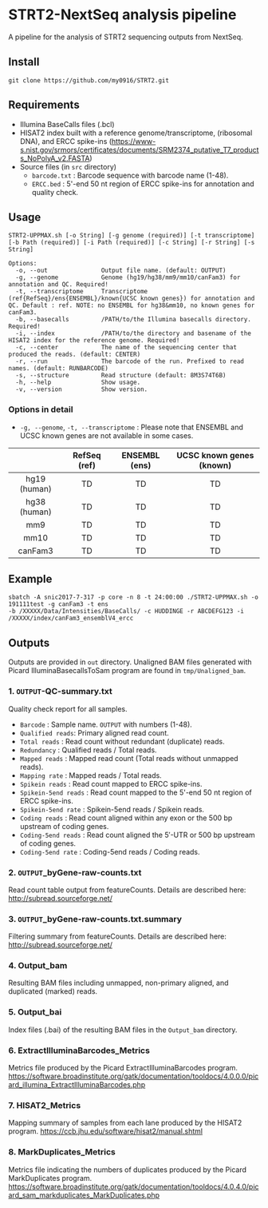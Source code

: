 # STRT2-NextSeq analysis pipeline

A pipeline for the analysis of STRT2 sequencing outputs from NextSeq.   

## Install
```
git clone https://github.com/my0916/STRT2.git
```

## Requirements
- Illumina BaseCalls files (.bcl)
- HISAT2 index built with a reference genome/transcriptome, (ribosomal DNA), and ERCC spike-ins (https://www-s.nist.gov/srmors/certificates/documents/SRM2374_putative_T7_products_NoPolyA_v2.FASTA)
- Source files (in `src` directory)
  - `barcode.txt` : Barcode sequence with barcode name (1-48).
  - `ERCC.bed` : 5'-end 50 nt region of ERCC spike-ins for annotation and quality check.

## Usage
```
STRT2-UPPMAX.sh [-o String] [-g genome (required)] [-t transcriptome] [-b Path (required)] [-i Path (required)] [-c String] [-r String] [-s String]

Options:
  -o, --out               Output file name. (default: OUTPUT)
  -g, --genome            Genome (hg19/hg38/mm9/mm10/canFam3) for annotation and QC. Required!
  -t, --transcriptome     Transcriptome (ref{RefSeq}/ens{ENSEMBL}/known{UCSC known genes}) for annotation and QC. Default : ref. NOTE: no ENSEMBL for hg38&mm10, no known genes for canFam3.  
  -b, --basecalls         /PATH/to/the Illumina basecalls directory. Required!
  -i, --index             /PATH/to/the directory and basename of the HISAT2 index for the reference genome. Required! 
  -c, --center            The name of the sequencing center that produced the reads. (default: CENTER)
  -r, --run               The barcode of the run. Prefixed to read names. (default: RUNBARCODE)
  -s, --structure         Read structure (default: 8M3S74T6B)
  -h, --help              Show usage.
  -v, --version           Show version.
```

### Options in detail
- `-g, --genome`, `-t, --transcriptome` : Please note that ENSEMBL and UCSC known genes are not available in some cases.

| | RefSeq (ref) | ENSEMBL (ens) | UCSC known genes (known) |
| :---: | :---: | :---: | :---: |
| hg19  (human) | TD | TD | TD |
| hg38  (human) | TD | TD | TD |
| mm9 | TD | TD | TD |
| mm10 | TD | TD | TD |
| canFam3 | TD | TD | TD |

## Example
```
sbatch -A snic2017-7-317 -p core -n 8 -t 24:00:00 ./STRT2-UPPMAX.sh -o 191111test -g canFam3 -t ens
-b /XXXXX/Data/Intensities/BaseCalls/ -c HUDDINGE -r ABCDEFG123 -i /XXXXX/index/canFam3_ensemblV4_ercc
```

## Outputs
Outputs are provided in `out` directory.
Unaligned BAM files generated with Picard IlluminaBasecallsToSam program are found in `tmp/Unaligned_bam`.

### 1. `OUTPUT`-QC-summary.txt
Quality check report for all samples.
- `Barcode` : Sample name. `OUTPUT` with numbers (1-48).
- `Qualified reads`: Primary aligned read count.	
- `Total reads` : Read count without redundant (duplicate) reads.
- `Redundancy` : Qualified reads / Total reads. 
- `Mapped reads` : Mapped read count (Total reads without unmapped reads). 
- `Mapping rate` : Mapped reads / Total reads. 
- `Spikein reads` : Read count mapped to ERCC spike-ins.
- `Spikein-5end reads` : Read count mapped to the 5'-end 50 nt region of ERCC spike-ins.
- `Spikein-5end rate` : Spikein-5end reads / Spikein reads.
- `Coding reads` : Read count aligned within any exon or the 500 bp upstream of coding genes.
- `Coding-5end reads` : Read count aligned the 5′-UTR or 500 bp upstream of coding genes. 
- `Coding-5end rate` : Coding-5end reads / Coding reads.

### 2. `OUTPUT`_byGene-raw-counts.txt
Read count table output from featureCounts. Details are described here: http://subread.sourceforge.net/

### 3. `OUTPUT`_byGene-raw-counts.txt.summary
Filtering summary from featureCounts. Details are described here: http://subread.sourceforge.net/

### 4. Output_bam
Resulting BAM files including unmapped, non-primary aligned, and duplicated (marked) reads.

### 5. Output_bai
Index files (.bai) of the resulting BAM files in the `Output_bam` directory.

### 6. ExtractIlluminaBarcodes_Metrics
Metrics file produced by the Picard ExtractIlluminaBarcodes program.
https://software.broadinstitute.org/gatk/documentation/tooldocs/4.0.0.0/picard_illumina_ExtractIlluminaBarcodes.php

### 7. HISAT2_Metrics
Mapping summary of samples from each lane produced by the HISAT2 program. 
https://ccb.jhu.edu/software/hisat2/manual.shtml

### 8. MarkDuplicates_Metrics
Metrics file indicating the numbers of duplicates produced by the Picard MarkDuplicates program.
https://software.broadinstitute.org/gatk/documentation/tooldocs/4.0.4.0/picard_sam_markduplicates_MarkDuplicates.php
